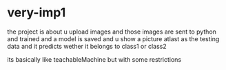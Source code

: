 # very-imp1

the project is about u upload images and those images are sent to python and trained 
and a model is saved and u show a picture atlast as the testing data and it predicts wether it belongs to class1 or class2

its basically like teachableMachine but with some restrictions
